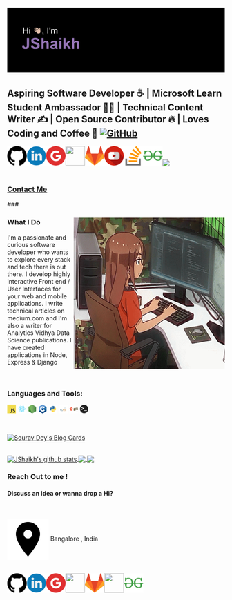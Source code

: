 ![Header](https://github.com/jelonmusk/jelonmusk/blob/master/header.png)
## Aspiring Software Developer :coffee: | Microsoft Learn Student Ambassador 👩‍💻 | Technical Content Writer :writing_hand: |  Open Source Contributor :fire:  | Loves Coding and Coffee :space_invader:     [![GitHub](https://img.shields.io/github/license/jelonmusk/jelonmusk?color=blue)](https://github.com/jelonmusk/jelonmusk/blob/master/LICENSE) 


 <div class="contact">
  <a target="_blank" href="https://github.com/jelonmusk"><img src="https://github.com/jelonmusk/jelonmusk/blob/master/github.svg" align="left" width="45" height="45" /></a>
  <a target="_blank" href="https://www.linkedin.com/in/juvairiya-fathima-03376b1a4/"><img src="https://github.com/jelonmusk/jelonmusk/blob/master/linkedin.svg"align="left"  width="45" height="45" /></a>
  <a target="_blank" href="mailto:jelonmusk@gmail.com"><img src="https://github.com/jelonmusk/jelonmusk/blob/master/google.svg" align="left" width="45" height="45" /></a>
  <a target="_blank" href="https://medium.com/@jelonmusk"><img src="https://github.com/jelonmusk/jelonmusk/blob/master/medium.svg" align="left"  width="45" height="45"  /></a>
  <a target="_blank" href="https://gitlab.com/jelonmusk"><img src="https://github.com/jelonmusk/jelonmusk/blob/master/gitlab.svg" align="left" width="45" height="45" /></a>
 <a target="_blank" href="https://www.youtube.com/channel/UCYKvkhU5vNS5O7W-J-zlp4g"><img src="https://github.com/jelonmusk/jelonmusk/blob/master/youtube.svg" align="left" width="45" height="45" /></a>
 <a target="_blank" href="https://stackoverflow.com/users/12005297/j-shaikh?tab=profile"><img src="https://github.com/jelonmusk/jelonmusk/blob/master/stack-overflow.svg" align="left" width="45" height="45" />  </a>
 <a target="_blank" href="https://auth.geeksforgeeks.org/user/jelonmusk/articles"><img src="https://github.com/jelonmusk/jelonmusk/blob/master/icons8-geeksforgeeks.svg" align="left" width="45" height="45" /></a>
  </div>    
  
  </br> 
  
![](https://visitor-badge.glitch.me/badge?page_id=jelonmusk.jelonmusk)     
</br>    



### [Contact Me](#reach-out-to-me-)    


###<!-- [See My Resume](https://drive.google.com/file/d/1W504_sOJY6LKCv-co0rtlCORkO6OaqF3/view?usp=sharing)    
-->

<html>
  <div class="container">
  <div class="row">
    <div class="col">
      <img align="right" src="https://github.com/jelonmusk/jelonmusk/blob/master/tenor.gif" class="card-img" width="350" height="350"  alt="" />
    </div>
    <div class="col">
          <h3 class="card-title">What I Do</h3>
            <p class="card-text">I'm a passionate and curious software developer who wants to explore every stack and tech there is out there. 
                                I  develop highly interactive Front end / User Interfaces for your web and mobile applications.
                                 I write technical articles on medium.com and I'm also a writer for Analytics Vidhya Data Science publications.
                                  I have created applications  in Node, Express & Django</p>
    </div>
  </div>
 </div>  
</html>   



 
 
 

<!--
**jelonmusk/jelonmusk** is a ✨ _special_ ✨ repository because its `README.md` (this file) appears on your GitHub profile.

Here are some ideas to get you started:

- 🔭 I’m currently working on ...
- 🌱 I’m currently learning ...
- 👯 I’m looking to collaborate on ...
- 🤔 I’m looking for help with ...
- 💬 Ask me about ...
- 📫 How to reach me: ...
- 😄 Pronouns: ...
- ⚡ Fun fact: ...
-->    

</br>

### **Languages and Tools:**  

<code><img height="20" src="https://raw.githubusercontent.com/github/explore/80688e429a7d4ef2fca1e82350fe8e3517d3494d/topics/javascript/javascript.png"></code>
<code><img height="20" src="https://raw.githubusercontent.com/github/explore/80688e429a7d4ef2fca1e82350fe8e3517d3494d/topics/react/react.png"></code>
<code><img height="20" src="https://raw.githubusercontent.com/github/explore/80688e429a7d4ef2fca1e82350fe8e3517d3494d/topics/nodejs/nodejs.png"></code>
<code><img height="20" src="https://raw.githubusercontent.com/github/explore/80688e429a7d4ef2fca1e82350fe8e3517d3494d/topics/cpp/cpp.png"></code>
<code><img height="20" src="https://raw.githubusercontent.com/github/explore/80688e429a7d4ef2fca1e82350fe8e3517d3494d/topics/python/python.png"></code>
<code><img height="20" src="https://raw.githubusercontent.com/github/explore/80688e429a7d4ef2fca1e82350fe8e3517d3494d/topics/mysql/mysql.png"></code>
<code><img height="20" src="https://raw.githubusercontent.com/github/explore/80688e429a7d4ef2fca1e82350fe8e3517d3494d/topics/git/git.png"></code>
<code><img height="20" src="https://raw.githubusercontent.com/github/explore/80688e429a7d4ef2fca1e82350fe8e3517d3494d/topics/terminal/terminal.png"></code>

</br>    


[![Sourav Dey's Blog Cards](https://github-cards-external-blogs.souravdey777.vercel.app/getMediumBlogs?username=jelonmusk&type=horizontal&limit=4)](https://medium.com/@jelonmusk)      

</br>    


<a href="https://github.com/anuraghazra/github-readme-stats">
  <img align="center" src="https://github-readme-stats.vercel.app/api?username=jelonmusk&show_icons=true&include_all_commits=true&theme=dark&hide=prs" alt="JShaikh's github stats" />
</a>
<a href="https://github.com/anuraghazra/github-readme-stats">
  <img align="center" src="https://github-readme-stats.vercel.app/api/top-langs/?username=jelonmusk&layout=compact&theme=dark" />
</a>

 
 <a href="https://github.com/jelonmusk/jelonmusk.github.io">
  <!-- Change the `github-readme-stats.anuraghazra1.vercel.app` to `github-readme-stats.vercel.app`  -->
  <img align="center" src="https://github-readme-stats.vercel.app/api/pin/?username=jelonmusk&repo=jelonmusk.github.io&theme=dark" />
</a>
</br>

<!--footer--> 
### Reach Out to me !
#### Discuss an idea or wanna drop a Hi?

<html>
 </br>
  <div class="location">
    <p><img src="https://github.com/jelonmusk/jelonmusk/blob/master/location.svg" style="vertical-align:middle" /> Bangalore , India</p>
  </div>
  </br>
  <div class="contact">
  <a target="_blank" href="https://github.com/jelonmusk"><img align="left" src="https://github.com/jelonmusk/jelonmusk/blob/master/github.svg" width="45" height="45" /></a>
  <a target="_blank" href="https://www.linkedin.com/in/juvairiya-fathima-03376b1a4/"><img align="left" src="https://github.com/jelonmusk/jelonmusk/blob/master/linkedin.svg" width="45" height="45" /></a>
  <a target="_blank" href="mailto:jelonmusk@gmail.com"><img align="left" src="https://github.com/jelonmusk/jelonmusk/blob/master/google.svg" width="45" height="45" /></a>
  <a target="_blank" href="https://medium.com/@jelonmusk"><img align="left" src="https://github.com/jelonmusk/jelonmusk/blob/master/medium.svg" width="45" height="45"  /></a>
  <a target="_blank"  href="https://gitlab.com/jelonmusk"><img align="left" src="https://github.com/jelonmusk/jelonmusk/blob/master/gitlab.svg" width="45" height="45" /></a>
  <a target="_blank" href="https://www.facebook.com/juvairiya.fathima.7509"><img align="left" src="https://github.com/jelonmusk/jelonmusk/blob/master/facebook.svg" width="45" height="45"  /></a>   
 <a target="_blank" href="https://auth.geeksforgeeks.org/user/jelonmusk/articles"><img align="left" src="https://github.com/jelonmusk/jelonmusk/blob/master/icons8-geeksforgeeks.svg" width="45" height="45"  /></a>    
  </div>
</html>


